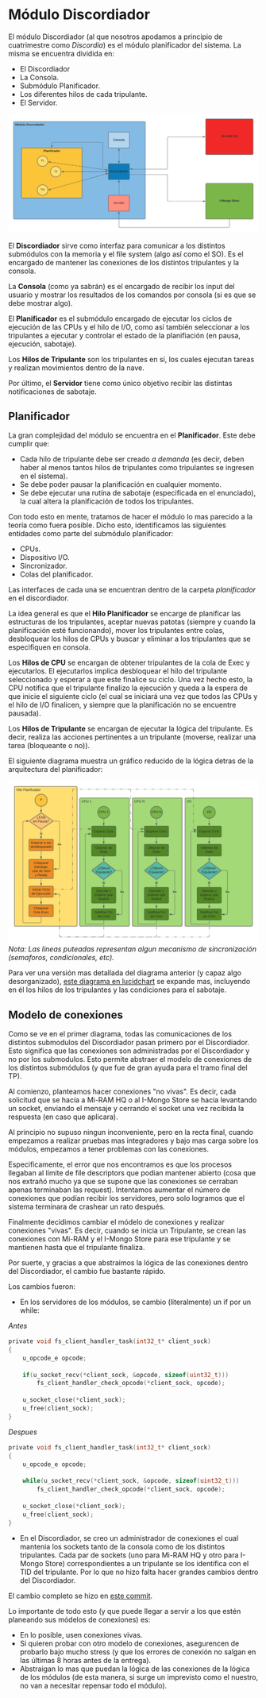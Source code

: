 # Módulo Discordiador

El módulo Discordiador (al que nosotros apodamos a principio de cuatrimestre como _Discordia_) es el módulo planificador del sistema. La misma se encuentra dividida en:

- El Discordiador
- La Consola.
- Submódulo Planificador.
- Los diferentes hilos de cada tripulante.
- El Servidor.

![ArqDiscordiador](./img/ArqDiscordiador.png)

El **Discordiador** sirve como interfaz para comunicar a los distintos submódulos con la memoria y el file system (algo así como el SO). Es el encargado de mantener las conexiones de los distintos tripulantes y la consola.

La **Consola** (como ya sabrán) es el encargado de recibir los input del usuario y mostrar los resultados de los comandos por consola (si es que se debe mostrar algo).

El **Planificador** es el submódulo encargado de ejecutar los ciclos de ejecución de las CPUs y el hilo de I/O, como así también seleccionar a los tripulantes a ejecutar y controlar el estado de la planifiación (en pausa, ejecución, sabotaje).

Los **Hilos de Tripulante** son los tripulantes en sí, los cuales ejecutan tareas y realizan movimientos dentro de la nave.

Por último, el **Servidor** tiene como único objetivo recibir las distintas notificaciones de sabotaje.

## Planificador

La gran complejidad del módulo se encuentra en el **Planificador**. Este debe cumplir que:

- Cada hilo de tripulante debe ser creado _a demanda_ (es decir, deben haber al menos tantos hilos de tripulantes como tripulantes se ingresen en el sistema).
- Se debe poder pausar la planificación en cualquier momento.
- Se debe ejecutar una rutína de sabotaje (especificada en el enunciado), la cual altera la planificación de todos los tripulantes.

Con todo esto en mente, tratamos de hacer el módulo lo mas parecido a la teoría como fuera posible. Dicho esto, identificamos las siguientes entidades como parte del submódulo planificador:

- CPUs.
- Dispositivo I/O.
- Sincronizador.
- Colas del planificador.

Las interfaces de cada una se encuentran dentro de la carpeta _planificador_ en el discordiador.

La idea general es que el **Hilo Planificador** se encarge de planificar las estructuras de los tripulantes, aceptar nuevas patotas (siempre y cuando la planificación esté funcionando), mover los tripulantes entre colas, desbloquear los hilos de CPUs y buscar y eliminar a los tripulantes que se especifiquen en consola.

Los **Hilos de CPU** se encargan de obtener tripulantes de la cola de Exec y ejecutarlos. El ejecutarlos implica desbloquear el hilo del tripulante seleccionado y esperar a que este finalice su ciclo. Una vez hecho esto, la CPU notifica que el tripulante finalizo la ejecución y queda a la espera de que inicie el siguiente ciclo (el cual se iniciará una vez que todos las CPUs y el hilo de I/O finalicen, y siempre que la planificación no se encuentre pausada).

Los **Hilos de Tripulante** se encargan de ejecutar la lógica del tripulante. Es decir, realiza las acciones pertinentes a un tripulante (moverse, realizar una tarea (bloqueante o no)).

El siguiente diagrama muestra un gráfico reducido de la lógica detras de la arquitectura del planificador:

![ArqPlanificador](./img/ArqPlanificador.png)
_Nota: Las lineas puteadas representan algun mecanismo de sincronización (semaforos, condicionales, etc)._

Para ver una versión mas detallada del diagrama anterior (y capaz algo desorganizado), [este diagrama en lucidchart](https://lucid.app/lucidchart/invitations/accept/inv_bf9e5e5b-9775-494b-a634-5d3ebddb9672?viewport_loc=-78%2C328%2C4489%2C1984%2C0_0) se expande mas, incluyendo en él los hilos de los tripulantes y las condiciones para el sabotaje.

## Modelo de conexiones

Como se ve en el primer diagrama, todas las comunicaciones de los distintos submodulos del Discordiador pasan primero por el Discordiador. Esto significa que las conexiones son administradas por el Discordiador y no por los submodulos. Esto permite abstraer el modelo de conexiones de los distintos submódulos (y que fue de gran ayuda para el tramo final del TP).

Al comienzo, planteamos hacer conexiones "no vivas". Es decir, cada solicitud que se hacía a Mi-RAM HQ o al I-Mongo Store se hacia levantando un socket, enviando el mensaje y cerrando el socket una vez recibida la respuesta (en caso que aplicara).

Al principio no supuso ningun inconveniente, pero en la recta final, cuando empezamos a realizar pruebas mas integradores y bajo mas carga sobre los módulos, empezamos a tener problemas con las conexiones.

Especificamente, el error que nos encontramos es que los procesos llegaban al límite de file descriptors que podian mantener abierto (cosa que nos extrañó mucho ya que se supone que las conexiones se cerraban apenas terminaban las request). Intentamos aumentar el número de conexiones que podían recibir los servidores, pero solo logramos que el sistema terminara de crashear un rato después.

Finalmente decidimos cambiar el módelo de conexiones y realizar conexiones "vivas". Es decir, cuando se inicia un Tripulante, se crean las conexiones con Mi-RAM y el I-Mongo Store para ese tripulante y se mantienen hasta que el tripulante finaliza.

Por suerte, y gracias a que abstraimos la lógica de las conexiones dentro del Discordiador, el cambio fue bastante rápido. 

Los cambios fueron:

* En los servidores de los módulos, se cambio (literalmente) un if por un while:

_Antes_
```C
private void fs_client_handler_task(int32_t* client_sock)
{
    u_opcode_e opcode;
    
    if(u_socket_recv(*client_sock, &opcode, sizeof(uint32_t)))
        fs_client_handler_check_opcode(*client_sock, opcode);

    u_socket_close(*client_sock);
    u_free(client_sock);
}
```

_Despues_
```C
private void fs_client_handler_task(int32_t* client_sock)
{
    u_opcode_e opcode;
    
    while(u_socket_recv(*client_sock, &opcode, sizeof(uint32_t)))
        fs_client_handler_check_opcode(*client_sock, opcode);

    u_socket_close(*client_sock);
    u_free(client_sock);
}
```

* En el Discordiador, se creo un administrador de conexiones el cual mantenia los sockets tanto de la consola como de los distintos tripulantes. Cada par de sockets (uno para Mi-RAM HQ y otro para I-Mongo Store) correspondientes a un tripulante se los identifica con el TID del tripulante. Por lo que no hizo falta hacer grandes cambios dentro del Discordiador.

El cambio completo se hizo en [este commit](https://github.com/Nan0t/tp-2021-1c-En-C-Errados/commit/4579a287f2c6cf1f614e3220d6ca4aae5793504a).

Lo importante de todo esto (y que puede llegar a servir a los que estén planeando sus módelos de conexiones) es:

* En lo posible, usen conexiones vivas.
* Si quieren probar con otro modelo de conexiones, asegurencen de probarlo bajo mucho stress (y que los errores de conexión no salgan en las últimas 8 horas antes de la entrega).
* Abstraigan lo mas que puedan la lógica de las conexiones de la lógica de los módulos (de esta manera, si surge un imprevisto como el nuestro, no van a necesitar repensar todo el módulo).
